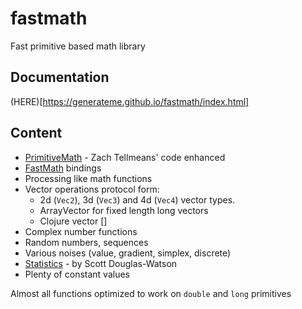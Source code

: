 # fastmath

Fast primitive based math library

## Documentation

(HERE)[https://generateme.github.io/fastmath/index.html]

## Content

* [PrimitiveMath](https://github.com/ztellman/primitive-math) - Zach Tellmeans' code enhanced
* [FastMath](https://github.com/jeffhain/jafama) bindings
* Processing like math functions
* Vector operations protocol form:
  * 2d (`Vec2`), 3d (`Vec3`) and 4d (`Vec4`) vector types.
  * ArrayVector for fixed length long vectors
  * Clojure vector []
* Complex number functions
* Random numbers, sequences
* Various noises (value, gradient, simplex, discrete)
* [Statistics](https://gist.github.com/scottdw/2960070) - by Scott Douglas-Watson
* Plenty of constant values

Almost all functions optimized to work on `double` and `long` primitives
